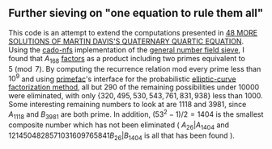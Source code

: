 ## Further sieving on "one equation to rule them all"
This code is an attempt to extend the computations presented in [48 MORE SOLUTIONS OF MARTIN DAVIS'S QUATERNARY QUARTIC EQUATION](https://www.jstor.org/stable/2153381). Using the [cado-nfs](https://gitlab.inria.fr/cado-nfs/cado-nfs) implementation of the [general number field sieve](https://en.wikipedia.org/wiki/General_number_field_sieve), I found that $A_{168}$ [factors](http://factordb.com/index.php?query=9528778331546509263788136187634193963092971274019101645251866033831985993967119289412141445999804608015425212446569171105752571905679068407670323075626717053055517302730715294912767547558222369434104641) as a product including two primes equivalent to $5 \pmod 7$. By computing the recurrence relation mod every prime less than $10^9$ and using [primefac](https://pypi.org/project/primefac/)'s interface for the probabilistic [elliptic-curve factorization method](https://en.wikipedia.org/wiki/Lenstra_elliptic-curve_factorization), all but $290$ of the remaining possibilities under $10000$ were eliminated, with only $\{320,495,530,543,761,831,938\}$ less than $1000$. Some interesting remaining numbers to look at are $1118$ and $3981$, since $A_{1118}$ and $B_{3981}$ are both prime. In addition, $(53^2-1)/2=1404$ is the smallest composite number which has not been eliminated ( $A_{26}|A_{1404}$ and $1214504828571031609765841B_{26}|B_{1404}$ is all that has been found ).
